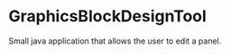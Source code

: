 GraphicsBlockDesignTool
=======================

Small java application that allows the user to edit a panel.